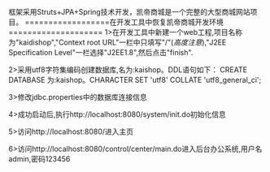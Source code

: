框架采用Struts+JPA+Spring技术开发，凯帝商城是一个完整的大型商城网站项目。
==================在开发工具中恢复凯帝商城开发环境====================
1>在开发工具中新建一个web工程,项目名称为"kaidishop","Context root URL"一栏中只填写"/"(*高度注意*),"J2EE Specification Level"一栏选择"J2EE1.8",然后点击"finish".

2>采用utf8字符集编码创建数据库,名为:kaishop。DDL语句如下：
CREATE DATABASE 为:kaishop。CHARACTER SET 'utf8' COLLATE 'utf8_general_ci';

3>修改jdbc.properties中的数据库连接信息

4>成功启动后,执行http://localhost:8080/system/init.do初始化信息

5>访问http://localhost:8080/进入主页

6>访问http://localhost:8080/control/center/main.do进入后台办公系统,用户名admin,密码123456
